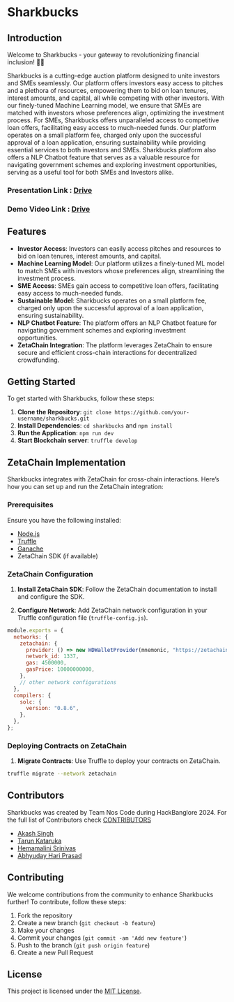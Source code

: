 # Sharkbucks

## Introduction

Welcome to Sharkbucks - your gateway to revolutionizing financial inclusion! 🦈💼

Sharkbucks is a cutting-edge auction platform designed to unite investors and SMEs seamlessly. Our platform offers investors easy access to pitches and a plethora of resources, empowering them to bid on loan tenures, interest amounts, and capital, all while competing with other investors. With our finely-tuned Machine Learning model, we ensure that SMEs are matched with investors whose preferences align, optimizing the investment process. For SMEs, Sharkbucks offers unparalleled access to competitive loan offers, facilitating easy access to much-needed funds. Our platform operates on a small platform fee, charged only upon the successful approval of a loan application, ensuring sustainability while providing essential services to both investors and SMEs. Sharkbucks platform also offers a NLP Chatbot feature that serves as a valuable resource for navigating government schemes and exploring investment opportunities, serving as a useful tool for both SMEs and Investors alike.

### Presentation Link : [Drive](https://drive.google.com/file/d/18jro9yVBT8Hoh17EqU1Okyy1JAoUWs75/view?usp=sharing)

### Demo Video Link :  [Drive](https://drive.google.com/file/d/1tGseSuNU1rtm8VCTEkXZg5Bg1J3g_opw/view)

## Features

- **Investor Access**: Investors can easily access pitches and resources to bid on loan tenures, interest amounts, and capital.
- **Machine Learning Model**: Our platform utilizes a finely-tuned ML model to match SMEs with investors whose preferences align, streamlining the investment process.
- **SME Access**: SMEs gain access to competitive loan offers, facilitating easy access to much-needed funds.
- **Sustainable Model**: Sharkbucks operates on a small platform fee, charged only upon the successful approval of a loan application, ensuring sustainability.
- **NLP Chatbot Feature**: The platform offers an NLP Chatbot feature for navigating government schemes and exploring investment opportunities.
- **ZetaChain Integration**: The platform leverages ZetaChain to ensure secure and efficient cross-chain interactions for decentralized crowdfunding.

## Getting Started

To get started with Sharkbucks, follow these steps:

1. **Clone the Repository**: `git clone https://github.com/your-username/sharkbucks.git`
2. **Install Dependencies**: `cd sharkbucks` and `npm install`
3. **Run the Application**: `npm run dev`
4. **Start Blockchain server**: `truffle develop`

## ZetaChain Implementation

Sharkbucks integrates with ZetaChain for cross-chain interactions. Here’s how you can set up and run the ZetaChain integration:

### Prerequisites

Ensure you have the following installed:

- [Node.js](https://nodejs.org/)
- [Truffle](https://www.trufflesuite.com/truffle)
- [Ganache](https://www.trufflesuite.com/ganache)
- ZetaChain SDK (if available)

### ZetaChain Configuration

1. **Install ZetaChain SDK**: Follow the ZetaChain documentation to install and configure the SDK.

2. **Configure Network**: Add ZetaChain network configuration in your Truffle configuration file (`truffle-config.js`).

```javascript
module.exports = {
  networks: {
    zetachain: {
      provider: () => new HDWalletProvider(mnemonic, "https://zetachain-rpc-url"),
      network_id: 1337,
      gas: 4500000,
      gasPrice: 10000000000,
    },
    // other network configurations
  },
  compilers: {
    solc: {
      version: "0.8.6",
    },
  },
};
```

### Deploying Contracts on ZetaChain

1. **Migrate Contracts**: Use Truffle to deploy your contracts on ZetaChain.

```sh
truffle migrate --network zetachain
```


## Contributors

Sharkbucks was created by Team Nos Code during HackBanglore 2024. For the full list of Contributors check [CONTRIBUTORS](https://github.com/Akash-Singh04/Sharkbucks/graphs/contributors) 

- [Akash Singh](https://github.com/Akash-Singh04)
- [Tarun Kataruka](https://github.com/Tarun-Kataruka)
- [Hemamalini Srinivas](https://github.com/1DS22CS091hemamalini)
- [Abhyuday Hari Prasad](https://github.com/abhyudayhari)

## Contributing

We welcome contributions from the community to enhance Sharkbucks further! To contribute, follow these steps:

1. Fork the repository
2. Create a new branch (`git checkout -b feature`)
3. Make your changes
4. Commit your changes (`git commit -am 'Add new feature'`)
5. Push to the branch (`git push origin feature`)
6. Create a new Pull Request

## License

This project is licensed under the [MIT License](LICENSE).
